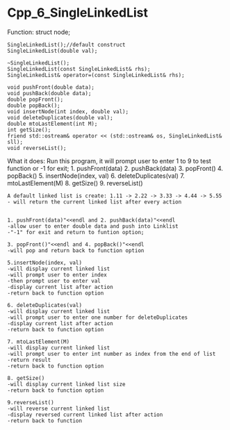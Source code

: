 # Cpp_6_SingleLinkedList

Function:
	struct node;

    SingleLinkedList();//default construct
    SingleLinkedList(double val);

    ~SingleLinkedList();
    SingleLinkedList(const SingleLinkedList& rhs);
    SingleLinkedList& operator=(const SingleLinkedList& rhs);

    void pushFront(double data);
    void pushBack(double data);
    double popFront();
    double popBack();
    void insertNode(int index, double val);
    void deleteDuplicates(double val);
    double mtoLastElement(int M);
    int getSize();
    friend std::ostream& operator << (std::ostream& os, SingleLinkedList& sll);
    void reverseList();
	
	
What it does:
	Run this program, it will prompt user to enter 1 to 9 to test function or -1 for exit;
	1. pushFront(data)
	2. pushBack(data)
	3. popFront()
	4. popBack()
	5. insertNode(index, val)
	6. deleteDuplicates(val)
	7. mtoLastElement(M)
	8. getSize()
	9. reverseList()

	A default linked list is create: 1.11 -> 2.22 -> 3.33 -> 4.44 -> 5.55
	- will return the current linked list after every action


	1. pushFront(data)"<<endl and 2. pushBack(data)"<<endl
	-allow user to enter double data and push into Linklist
	-"-1" for exit and return to funtion option;

	3. popFront()"<<endl and 4. popBack()"<<endl
	-will pop and return back to function option

	5.insertNode(index, val)
	-will display current linked list
	-will prompt user to enter index
	-then prompt user to enter val
	-display current list after action
	-return back to function option

	6. deleteDuplicates(val)
	-will display current linked list
	-will prompt user to enter one number for deleteDuplicates
	-display current list after action
	-return back to function option

	7. mtoLastElement(M)
	-will display current linked list
	-will prompt user to enter int number as index from the end of list
	-return result
	-return back to function option

	8. getSize()
	-will display current linked list size
	-return back to function option

	9.reverseList()
	-will reverse current linked list
	-display reversed current linked list after action
	-return back to function



